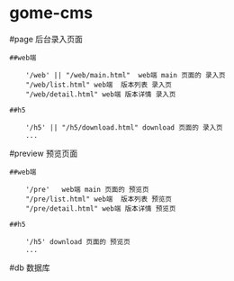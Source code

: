 # gome-cms

#page 后台录入页面
	
	##web端

		'/web' || "/web/main.html"  web端 main 页面的 录入页
		"/web/list.html" web端  版本列表 录入页
		"/web/detail.html" web端 版本详情 录入页
	
	##h5

		'/h5' || "/h5/download.html" download 页面的 录入页
		...

#preview  预览页面

	##web端

		'/pre'   web端 main 页面的 预览页
		"/pre/list.html" web端  版本列表 预览页
		"/pre/detail.html" web端 版本详情 预览页

	##h5

		'/h5' download 页面的 预览页
		...

#db 数据库

